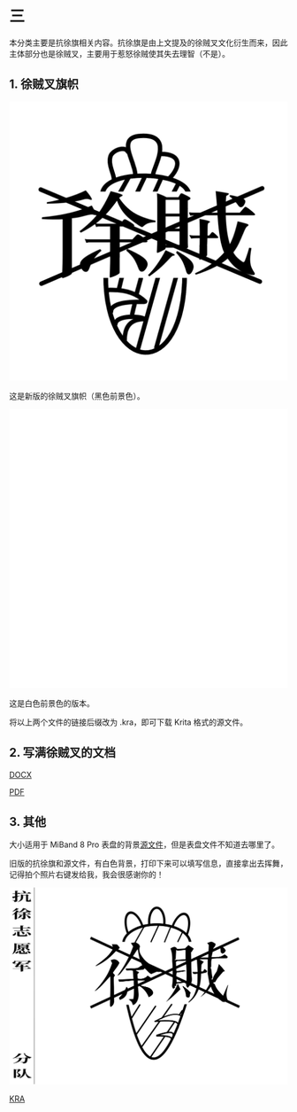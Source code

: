 # 三

本分类主要是抗徐旗相关内容。抗徐旗是由上文提及的徐贼叉文化衍生而来，因此主体部分也是徐贼叉，主要用于惹怒徐贼使其失去理智（不是）。

## 1. 徐贼叉旗帜

![](../../dataset/banzhang/xzx-flag/抗徐旗（新）.png)

这是新版的徐贼叉旗帜（黑色前景色）。

![](../../dataset/banzhang/xzx-flag/抗徐旗（新）白.png)

这是白色前景色的版本。

将以上两个文件的链接后缀改为 .kra，即可下载 Krita 格式的源文件。

## 2. 写满徐贼叉的文档

[DOCX](../../dataset/banzhang/xzx-flag/徐贼叉.docx)

[PDF](../../dataset/banzhang/xzx-flag/徐贼叉.pdf)

## 3. 其他

大小适用于 MiBand 8 Pro 表盘的背景[源文件](../../dataset/banzhang/xzx-flag/xzx-flag_mb8p.kra)，但是表盘文件不知道去哪里了。

旧版的抗徐旗和源文件，有白色背景，打印下来可以填写信息，直接拿出去挥舞，记得拍个照片右键发给我，我会很感谢你的！

![](../../dataset/banzhang/xzx-flag/抗徐旗.png)

[KRA](../../dataset/banzhang/xzx-flag/抗徐旗.kra)
